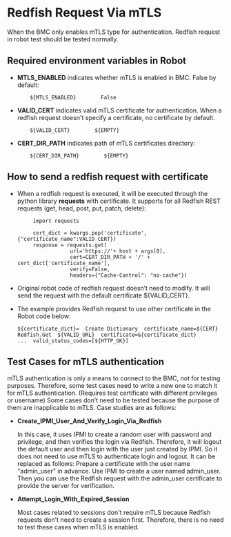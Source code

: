 # Redfish Request Via mTLS

When the BMC only enables mTLS type for authentication. Redfish request in robot
test should be tested normally.

## Required environment variables in Robot

- **MTLS_ENABLED** indicates whether mTLS is enabled in BMC. False by default:

  ```
      ${MTLS_ENABLED}        False
  ```

- **VALID_CERT** indicates valid mTLS certificate for authentication. When a
  redfish request doesn't specify a certificate, no certificate by default.

  ```
      ${VALID_CERT}        ${EMPTY}
  ```

- **CERT_DIR_PATH** indicates path of mTLS certificates directory:

  ```
      ${CERT_DIR_PATH}        ${EMPTY}
  ```

## How to send a redfish request with certificate

- When a redfish request is executed, it will be executed through the python
  library **requests** with certificate. It supports for all Redfish REST
  requests (get, head, post, put, patch, delete):

  ```
       import requests

       cert_dict = kwargs.pop('certificate', {"certificate_name":VALID_CERT})
       response = requests.get(
                   url='https://'+ host + args[0],
                   cert=CERT_DIR_PATH + '/' + cert_dict['certificate_name'],
                   verify=False,
                   headers={"Cache-Control": "no-cache"})
  ```

- Original robot code of redfish request doesn’t need to modify. It will send
  the request with the default certificate ${VALID_CERT}.

- The example provides Redfish request to use other certificate in the Robot
  code below:

  ```
  ${certificate_dict}=  Create Dictionary  certificate_name=${CERT}
  Redfish.Get  ${VALID_URL}  certificate=&{certificate_dict}
  ...  valid_status_codes=[${HTTP_OK}]
  ```

## Test Cases for mTLS authentication

mTLS authentication is only a means to connect to the BMC, not for testing
purposes. Therefore, some test cases need to write a new one to match it for
mTLS authentication. (Requires test certificate with different privileges or
username) Some cases don’t need to be tested because the purpose of them are
inapplicable to mTLS. Case studies are as follows:

- **Create_IPMI_User_And_Verify_Login_Via_Redfish**

  In this case, it uses IPMI to create a random user with password and
  privilege, and then verifies the login via Redfish. Therefore, it will logout
  the default user and then login with the user just created by IPMI. So it does
  not need to use mTLS to authenticate login and logout. It can be replaced as
  follows: Prepare a certificate with the user name "admin_user" in advance. Use
  IPMI to create a user named admin_user. Then you can use the Redfish request
  with the admin_user certificate to provide the server for verification.

- **Attempt_Login_With_Expired_Session**

  Most cases related to sessions don't require mTLS because Redfish requests
  don't need to create a session first. Therefore, there is no need to test
  these cases when mTLS is enabled.
